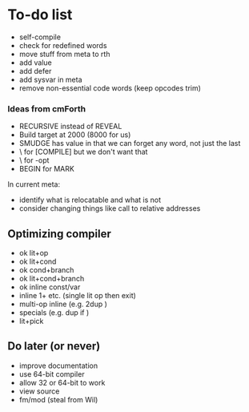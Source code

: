 # To-do list

* self-compile
* check for redefined words
* move stuff from meta to rth
* add value
* add defer
* add sysvar in meta
* remove non-essential code words (keep opcodes trim)

### Ideas from cmForth

* RECURSIVE instead of REVEAL
* Build target at 2000 (8000 for us)
* SMUDGE has value in that we can forget any word, not just the last
* \ for [COMPILE] but we don't want that
* \\ for -opt
* BEGIN for MARK

In current meta:

* identify what is relocatable and what is not
* consider changing things like call to relative addresses

## Optimizing compiler

* ok lit+op
* ok lit+cond
* ok cond+branch
* ok lit+cond+branch
* ok inline const/var
* inline 1+ etc. (single lit op then exit)
* multi-op inline (e.g. 2dup )
* specials (e.g. dup if )
* lit+pick

## Do later (or never)

* improve documentation
* use 64-bit compiler
* allow 32 or 64-bit to work
* view source
* fm/mod (steal from Wil)
